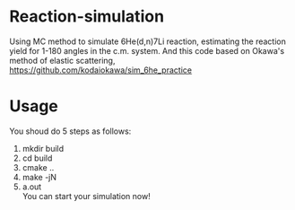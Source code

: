 # Reaction-simulation
Using MC method to simulate 6He(d,n)7Li reaction, estimating the reaction yield for 1-180 angles in the c.m. system. 
And this code based on Okawa's method of elastic scattering, https://github.com/kodaiokawa/sim_6he_practice
# Usage
You shoud do 5 steps as follows:  
1. mkdir build  
2. cd build   
3. cmake ..  
4. make -jN  
5. a.out  
You can start your simulation now!
  
